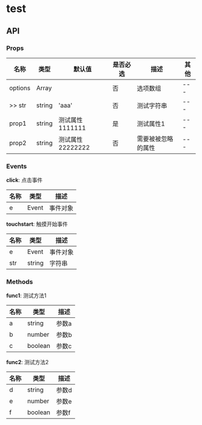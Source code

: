 # test

## API

### Props

名称 | 类型 | 默认值 | 是否必选 | 描述 | 其他
--- | --- | --- | --- | --- | ---
options | Array |  | 否 | 选项数组 | ---
>> str | string | 'aaa' | 否 | 测试字符串 | ---
prop1 | string | 测试属性1111111 | 是 | 测试属性1 | ---
prop2 | string | 测试属性22222222 | 否 | 需要被被忽略的属性 | ---

### Events

**click**: 点击事件

名称 | 类型 | 描述
--- | --- | ---
e | Event | 事件对象

**touchstart**: 触摸开始事件

名称 | 类型 | 描述
--- | --- | ---
e | Event | 事件对象
str | string | 字符串

### Methods

**func1**: 测试方法1

名称 | 类型 | 描述
--- | --- | ---
a | string | 参数a
b | number | 参数b
c | boolean | 参数c

**func2**: 测试方法2

名称 | 类型 | 描述
--- | --- | ---
d | string | 参数d
e | number | 参数e
f | boolean | 参数f
